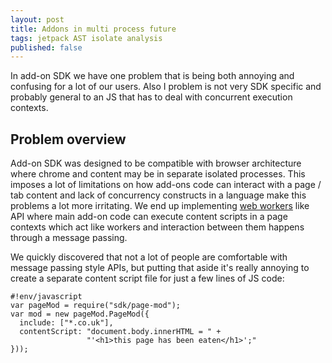 ```yaml
---
layout: post
title: Addons in multi process future
tags: jetpack AST isolate analysis
published: false
---
```


In add-on SDK we have one problem that is being both annoying and confusing
for a lot of our users. Also I problem is not very SDK specific and probably
general to an JS that has to deal with concurrent execution contexts.

## Problem overview

Add-on SDK was designed to be compatible with browser architecture where chrome
and content may be in separate isolated processes. This imposes a lot of
limitations on how add-ons code can interact with a page / tab content and
lack of concurrency constructs in a language make this problems a lot more
irritating. We end up implementing [web workers][] like API where main add-on
code can execute content scripts in a page contexts which act like workers and
interaction between them happens through a message passing.

We quickly discovered that not a lot of people are comfortable with message
passing style APIs, but putting that aside it's really annoying to create a
separate content script file for just a few lines of JS code:





    #!env/javascript
    var pageMod = require("sdk/page-mod");
    var mod = new pageMod.PageMod({
      include: ["*.co.uk"],
      contentScript: "document.body.innerHTML = " +
                     "'<h1>this page has been eaten</h1>';"
    }));

[content script]:https://addons.mozilla.org/en-US/developers/docs/sdk/latest/dev-guide/guides/content-scripts/index.html
[web workers]:https://developer.mozilla.org/en-US/docs/DOM/Using_web_workers
